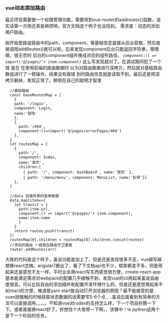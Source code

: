 ### vue动态添加路由
最近项目需要做一个权限管理功能，需要用到vue-router的addroutes()函数，说实话第一次用还真是麻烦呐，官方文档连个例子也没找到。
需求是：动态的添加用户路由。

刚开始思路是路由中的path，component，等基础信息直接从后台获取，然后直接调用addRoutes()就可以啦，后来发现component后台只能返回字符串，嗯嗯嗯，很无奈的 后台的component组件换成对应的组件路径， `component:() => import('@/pages/'+ item.component)` 这么写发现就对了。在调试期间犯了一个错
是在 在使用前端的路由数据时 以为对路由数据进行深拷贝，然后就对基础路由数组进行了一顿操作，结果没有报错 到时路由信息就是读取不到，最后还是把深拷贝删掉，发现正常了。醉倒在自己的聪明才智里

```javasript
  //基础路由
  const baseRoutesMap = [
    {
    path: '/login',
    component: Login,
    name:'登陆'
    },
    {
      path:'/404',
      component:()=>import('@/pages/errorPages/404')
    },
  ]
  let routesMap = [
    {
      path:'/',
      component: Index,
      name:'首页',
      children:[
        { path: '/', component: DashBoard , name:'首页' },
        { path: '/menu/menu', component: MenuList, name:'彩带'}]
    },
  ]

  //data 后端传来的菜单数据
  data.map(item=>{
    let transit = {
      path:item.url,
      component:() => import('@/pages/'+ item.component),
      name:item.name
      }
    }
    return routes.push(transit)
  })
  routesMap[0].children = routesMap[0].children.concat(routes)
  //添加的路由 一般放在路由守卫里面
  router.addRoutes(arr)
```

大致的代码是这个样子，虽说功能是加上了，但是还是发现很多不足，vue越写越想换react怎搞。angular7都出了，看了下文档api也不少，框架都差不多，但是用起来还是感觉不太一样，平时业余用react写东西感觉很方便，create-react-app基本能满足需求对webpack的配置几乎接触不到，发现vue的cli用起来虽说自由度很高，可以比较自由的添加插件和配置开发环境什么的，但是还是感觉用起来不如react的方便，难道是yarn start能自动打开浏览器的原因？最不能接受的是vuex刚接触的时候获取状态数据的话需要写5-6个点.....虽说后面看到有简单的方法可以直接调用，，，，。不知道vue对rudex的支持怎么样，下一个项目折腾一下下。或者直接换react好了，好想找个大佬带一下啊，，求佛中！ts python这两个是下一个阶段的任务。
